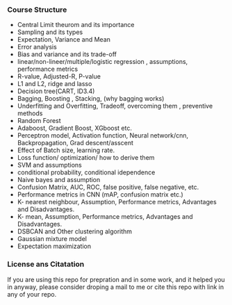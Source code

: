 ### __Course Structure__ 

- Central Limit theurom and its importance
- Sampling and its types
- Expectation, Variance and Mean
- Error analysis
- Bias and variance and its trade-off
- linear/non-lineer/multiple/logistic regression , assumptions, performance metrics
- R-value, Adjusted-R, P-value
- L1 and L2, ridge and lasso
- Decision tree(CART, ID3.4)
- Bagging, Boosting , Stacking, (why bagging works)
- Underfitting and Overfitting, Tradeoff, overcoming them , preventive methods
- Random Forest
- Adaboost, Gradient Boost, XGboost etc.
- Perceptron model, Activation function, Neural network/cnn, Backpropagation, Grad descent/asscent
- Effect of Batch size, learning rate.
- Loss function/ optimization/ how to derive them
- SVM and assumptions
- conditional probability, conditional idependence
- Naive bayes and assumption
- Confusion Matrix, AUC, ROC, false positive, false negative, etc.
- Performance metrics in CNN (mAP, confusion matrix etc.)
- K- nearest neighbour, Assumption, Performance metrics, Advantages and Disadvantages.
- K- mean, Assumption, Performance metrics, Advantages and Disadvantages.
- DSBCAN and Other clustering algorithm
- Gaussian mixture model
- Expectation maximization

### __License ans Citatation__
If you are using this repo for prepration and in some work, and it helped you in anyway, please consider droping a mail to me or cite this repo with link in any of your repo.
